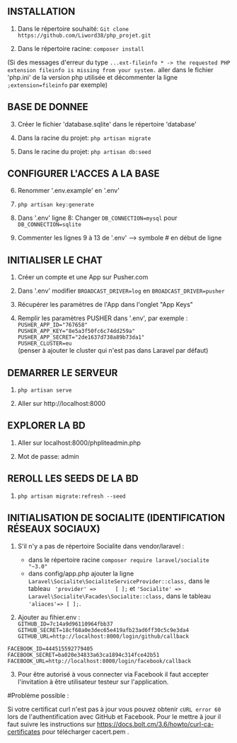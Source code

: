 ## INSTALLATION

1) Dans le répertoire souhaité: `Git clone https://github.com/Liword38/php_projet.git`

2) Dans le répertoire racine: `composer install`

(Si des messages d'erreur du type `...ext-fileinfo * -> the requested PHP extension fileinfo is missing from your system.` aller dans le fichier 'php.ini' de la version php utilisée et décommenter la ligne `;extension=fileinfo` par exemple)

## BASE DE DONNEE

3) Créer le fichier 'database.sqlite' dans le répertoire 'database'

4) Dans la racine du projet: `php artisan migrate`

5) Dans le racine du projet: `php artisan db:seed`

## CONFIGURER L'ACCES A LA BASE

6) Renommer '.env.example' en '.env'

7) `php artisan key:generate`

8) Dans '.env' ligne 8: Changer `DB_CONNECTION=mysql` pour `DB_CONNECTION=sqlite`

9) Commenter les lignes 9 à 13 de '.env' --> symbole # en début de ligne

## INITIALISER LE CHAT

1) Créer un compte et une App sur Pusher.com

2) Dans '.env' modifier `BROADCAST_DRIVER=log` en `BROADCAST_DRIVER=pusher`

3) Récupérer les paramètres de l'App dans l'onglet "App Keys"

4) Remplir les paramètres PUSHER dans '.env', par exemple :  
`PUSHER_APP_ID="767658"`  
`PUSHER_APP_KEY="8e5a3f50fc6c74dd259a"`  
`PUSHER_APP_SECRET="2de1637d738a89b73da1"`  
`PUSHER_CLUSTER=eu`  
 (penser à ajouter le cluster qui n'est pas dans Laravel par défaut)

## DEMARRER LE SERVEUR

1) `php artisan serve`

2) Aller sur http://localhost:8000

## EXPLORER LA BD

1) Aller sur localhost:8000/phpliteadmin.php

2) Mot de passe: admin

## REROLL LES SEEDS DE LA BD

1) `php artisan migrate:refresh --seed`

## INITIALISATION DE SOCIALITE (IDENTIFICATION RÉSEAUX SOCIAUX)

1) S'il n'y a pas de répertoire Socialite dans vendor/laravel :
   - dans le répertoire racine `composer require laravel/socialite "~3.0"`
   - dans config/app.php ajouter la ligne `Laravel\Socialite\SocialiteServiceProvider::class,` dans le tableau ` 'provider' =>      [ ];` et `'Socialite' => Laravel\Socialite\Facades\Socialite::class,` dans le tableau `'aliaces'=> [ ];`.

2) Ajouter au fihier.env :  
  `GITHUB_ID=7c14a9d96110964fbb37`
`GITHUB_SECRET=18cf68a0e3dec65e419afb23ad6ff30c5c9e3da4`
`GITHUB_URL=http://localhost:8000/login/github/callback`

`FACEBOOK_ID=444515592779405`
`FACEBOOK_SECRET=ba020e34833a63ca1894c314fce42b51`
`FACEBOOK_URL=http://localhost:8000/login/facebook/callback`

3) Pour être autorisé à vous connecter via Facebook il faut accepter l'invitation à être utilisateur testeur sur l'application.

#Problème possible : 

Si votre certificat curl n'est pas à jour vous pouvez obtenir `cURL error 60` lors de l'authentification avec GitHub et Facebook. Pour le mettre à jour il faut suivre les instructions sur  https://docs.bolt.cm/3.6/howto/curl-ca-certificates pour télécharger cacert.pem . 
     
